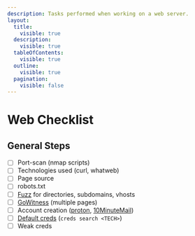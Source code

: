 ```yaml
---
description: Tasks performed when working on a web server.
layout:
  title:
    visible: true
  description:
    visible: true
  tableOfContents:
    visible: true
  outline:
    visible: true
  pagination:
    visible: false
---
```


# Web Checklist

## General Steps <a href="#initial-foothold" id="initial-foothold"></a>

* [ ] Port-scan (nmap scripts)
* [ ] Technologies used (curl, whatweb)
* [ ] Page source
* [ ] robots.txt
* [ ] [Fuzz](fuff.md) for directories, subdomains, vhosts
* [ ] [GoWitness](gowitness.md) (multiple pages)
* [ ] Account creation ([proton](https://proton.me/mail), [10MinuteMail](https://10minutemail.com/))
* [ ] [Default creds](creds.md) (`creds search <TECH>`)
* [ ] Weak creds
